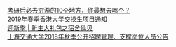   
[考研后必去穷游的10个地方，你最想去哪个？](http://www.dianyue.me/archives/174/k04ai0mlm6j43m96/)  
[2019年春季香港大学交换生项目通知](http://www.dianyue.me/archives/888/sdiorpwqeklkud3y/)  
[迎新季 | 新生大礼包之宿舍仙贝](http://www.dianyue.me/archives/506/8lk6mll87nxjoc6h/)  
[上海交通大学2018年秋季公开招聘管理、支撑岗位人员公告](http://www.dianyue.me/archives/472/4gtd699dpwzg2ggr/)